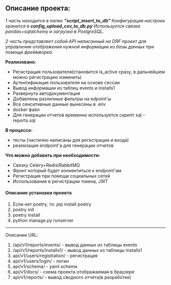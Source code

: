 ##  **Описание проекта:**

*1 часть находится в папке **"script_insert_to_db"**
Конфигурация настроек хранится в **config_upload_csv_to_db.py**
Используется связка pandas+sqlalchemy и загрузка в PostgreSQL.*

*2 часть представляет собой API написанный на DRF проект для управления отображения нужной информации из базы данных при помощи фреймворка.*

**Реализовано:**
- Регистрация пользователя(становится is_active сразу, в дальнейшем можно регистрацию изменить)
- Аутентификация пользователя на основе сессии
- Вывод информации из таблиц events и installs1
- Развернута автодокументация 
- Добавлены различные фильтры на edpoint'ы
- Все сенситивные данные вынесены в .env
- docker файл
- Для генерации отчетов временно используется скрипт sql - reports.sql

**В процессе:**
- тесты (частично написаны для регистрации и входа)
- реализация endpoint'а для генерации отчетов

**Что можно добавить при необходимости:**
- Связку Celery+Redis\RabbitMQ
- Фронт который будет коннектиться к endpoint'ам
- Регистрация  при помощи социальных сетей
- Использование в регистрации токена, JWT


#### Описание установки проекта

1. Если нет poetry, то: pip install poetry
2. poetry init
3. poetry install
4. python manage.py runserver


------------



Описание URL:
1. /api/v1/reports/events/ - вывод данных из таблицы events
2. /api/v1/reports/installs1/ - вывод данных из таблицы installs1
3. api/v1/users/registration/ - регистрация
4. api/v1/users/login/ - логин
5. api/v1/schema/ - yaml schema
6. api/v1/docs/ - схема проекта отображаемая в браузере
7. api/v1/reports/ - вывод сводного отчета(в разработке)
